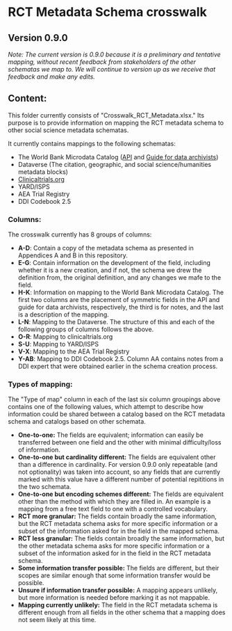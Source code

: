 # RCT Metadata Schema crosswalk

## Version 0.9.0

*Note: The current version is 0.9.0 because it is a preliminary and tentative mapping, without recent feedback from stakeholders of the other schematas we map to. We will continue to version up as we receive that feedback and make any edits.*

## Content:

This folder currently consists of "Crosswalk_RCT_Metadata.xlsx." Its purpose is to provide information on mapping the RCT metadata schema to other social science metadata schematas. 

It currently contains mappings to the following schematas:

- The World Bank Microdata Catalog ([API](https://microdata.worldbank.org/api-documentation/catalog/index.html#operation/singleDataset) and [Guide for data archivists](https://www.google.com/url?sa=t&rct=j&q=&esrc=s&source=web&cd=&cad=rja&uact=8&ved=2ahUKEwi9taa8sI78AhVlD1kFHfXUD8cQFnoECAkQAQ&url=https%3A%2F%2Fguide-for-data-archivists.readthedocs.io%2F_%2Fdownloads%2Fen%2Flatest%2Fpdf%2F&usg=AOvVaw1KSEigq-AQDdHk86uP1qi-))
- Dataverse (The citation, geographic, and social science/humanities metadata blocks)
- [Clinicaltrials.org](https://clinicaltrials.gov/api/gui/ref/crosswalks)
- YARD/ISPS
- AEA Trial Registry
- DDI Codebook 2.5

### Columns:

The crosswalk currently has 8 groups of columns:

- **A-D**: Contain a copy of the metadata schema as presented in Appendices A and B in this repository.
- **E-G**: Contain information on the development of the field, including whether it is a new creation, and if not, the schema we drew the definition from, the original definition, and any changes we mafe to the field.
- **H-K**: Information on mapping to the World Bank Microdata Catalog. The first two columns are the placement of symmetric fields in the API and guide for data archivists, respectively, the third is for notes, and the last is a description of the mapping.
- **L-N**: Mapping to the Dataverse. The structure of this and each of the following groups of columns follows the above.
- **O-R**: Mapping to clinicaltrials.org
- **S-U**: Mapping to YARD/ISPS
- **V-X**: Mapping to the AEA Trial Registry
- **Y-AB**: Mapping to DDI Codebook 2.5. Column AA contains notes from a DDI expert that were obtained earlier in the schema creation process.

### Types of mapping:

The "Type of map" column in each of the last six column groupings above contains one of the following values, which attempt to describe how information could be shared between a catalog based on the RCT metadata schema and catalogs based on other schemata.

- **One-to-one:** The fields are equivalent; information can easily be transferred between one field and the other with minimal difficulty/loss of information.
- **One-to-one but cardinality different:** The fields are equivalent other than a difference in cardinality. For version 0.9.0 only repeatable (and not optionality) was taken into account, so any fields that are currently marked with this value have a different number of potential repititions in the two schemata.
- **One-to-one but encoding schemes different:** The fields are equivalent other than the method with which they are filled in. An example is a mapping from a free text field to one with a controlled vocabulary.
- **RCT more granular:** The fields contain broadly the same information, but the RCT metadata schema asks for more specific information or a subset of the information asked for in the field in the mapped schema.
- **RCT less granular:** The fields contain broadly the same information, but the other metadata schema asks for more specific information or a subset of the information asked for in the field in the RCT metadata schema.
- **Some information transfer possible:** The fields are different, but their scopes are similar enough that some information transfer would be possible.
- **Unsure if information transfer possible:** A mapping appears unlikely, but more information is needed before marking it as not mappable.
- **Mapping currently unlikely:** The field in the RCT metadata schema is different enough from all fields in the other schema that a mapping does not seem likely at this time.    
